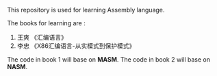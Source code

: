 This repository is used for learning Assembly language.

The books for learning are :
1. 王爽 《汇编语言》
2. 李忠 《X86汇编语言-从实模式到保护模式》

The code in book 1 will base on **MASM**.
The code in book 2 will base on **NASM**.

